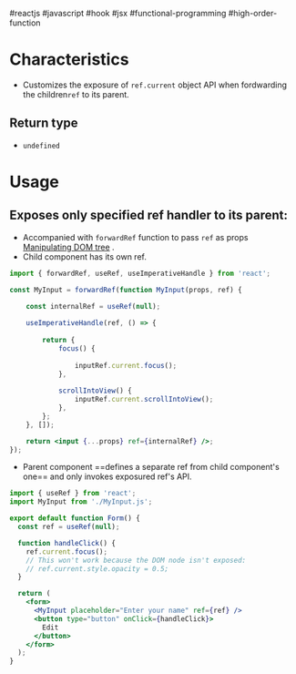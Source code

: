 #reactjs  #javascript  #hook #jsx #functional-programming #high-order-function 

# Characteristics
- Customizes the exposure of `ref.current` object API when fordwarding the  children`ref` to its parent.
## Return type
- `undefined`
# Usage
## Exposes only specified ref handler to its parent:
- Accompanied with `forwardRef` function to pass `ref` as props [Manipulating DOM tree](useRef%20hook.md#Manipulating%20DOM%20tree) .
- Child component has its own ref.
```jsx
import { forwardRef, useRef, useImperativeHandle } from 'react';  

const MyInput = forwardRef(function MyInput(props, ref) {  

	const internalRef = useRef(null);  
	
	useImperativeHandle(ref, () => {  
	
		return {  
			focus() {  
			
				inputRef.current.focus();  
			},  
		
			scrollIntoView() {  
				inputRef.current.scrollIntoView();  
			},  
		};  
	}, []);  

	return <input {...props} ref={internalRef} />;  
});
```
- Parent component ==defines a separate ref from child component's one== and only invokes exposured ref's API.
```jsx
import { useRef } from 'react';
import MyInput from './MyInput.js';

export default function Form() {
  const ref = useRef(null);

  function handleClick() {
    ref.current.focus();
    // This won't work because the DOM node isn't exposed:
    // ref.current.style.opacity = 0.5;
  }

  return (
    <form>
      <MyInput placeholder="Enter your name" ref={ref} />
      <button type="button" onClick={handleClick}>
        Edit
      </button>
    </form>
  );
}
```

